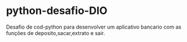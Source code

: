 # python-desafio-DIO
Desafio de cod-python para desenvolver um aplicativo bancario com as funções de deposito,sacar,extrato e sair.
